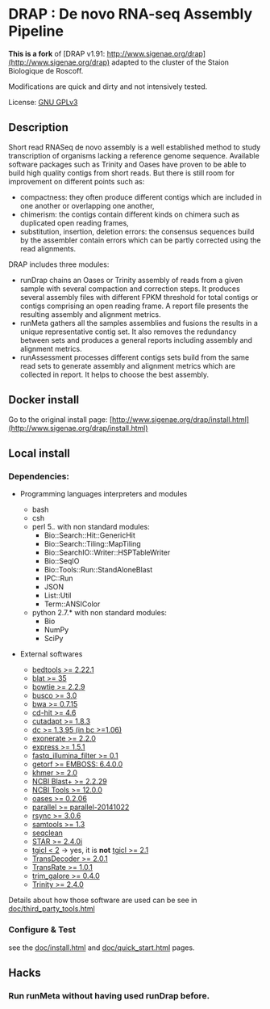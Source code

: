# DRAP : De novo RNA-seq Assembly Pipeline

**This is a fork** of [DRAP v1.91: http://www.sigenae.org/drap](http://www.sigenae.org/drap) adapted to the cluster of the Staion Biologique de Roscoff.

Modifications are quick and dirty and not intensively tested.

License: [GNU GPLv3](http://www.gnu.org/licenses/gpl-3.0.en.html)

## Description

Short read RNASeq de novo assembly is a well established method to study transcription of organisms lacking a reference genome sequence. Available software packages such as Trinity and Oases have proven to be able to build high quality contigs from short reads. But there is still room for improvement on different points such as:

- compactness: they often produce different contigs which are included in one another or overlapping one another,
- chimerism: the contigs contain different kinds on chimera such as duplicated open reading frames,
- substitution, insertion, deletion errors: the consensus sequences build by the assembler contain errors which can be partly corrected using the read alignments.


DRAP includes three modules:

- runDrap chains an Oases or Trinity assembly of reads from a given sample with several compaction and correction steps. It produces several assembly files with different FPKM threshold for total contigs or contigs comprising an open reading frame. A report file presents the resulting assembly and alignment metrics.
- runMeta gathers all the samples assemblies and fusions the results in a unique representative contig set. It also removes the redundancy between sets and produces a general reports including assembly and alignment metrics.
- runAssessment processes different contigs sets build from the same read sets to generate assembly and alignment metrics which are collected in report. It helps to choose the best assembly.

## Docker install

Go to the original install page: [http://www.sigenae.org/drap/install.html](http://www.sigenae.org/drap/install.html)

## Local install

### Dependencies:

- Programming languages interpreters and modules
    - bash
    - csh
    - perl 5.*.* with non standard modules:
        - Bio::Search::Hit::GenericHit
        - Bio::Search::Tiling::MapTiling
        - Bio::SearchIO::Writer::HSPTableWriter
        - Bio::SeqIO
        - Bio::Tools::Run::StandAloneBlast
        - IPC::Run
        - JSON
        - List::Util
        - Term::ANSIColor
    - python 2.7.* with non standard modules:
        - Bio
        - NumPy
        - SciPy

- External softwares
    - [bedtools >= 2.22.1](http://bedtools.readthedocs.org/en/latest/content/installation.html)
    - [blat >= 35](https://genome.ucsc.edu/FAQ/FAQblat.html#blat3)
    - [bowtie >= 2.2.9](https://sourceforge.net/projects/bowtie-bio/files/bowtie2/2.2.9/)
    - [busco >= 3.0](http://busco.ezlab.org/)
    - [bwa >= 0.7.15](http://sourceforge.net/projects/bio-bwa/files/)
    - [cd-hit >= 4.6](https://github.com/weizhongli/cdhit)
    - [cutadapt >= 1.8.3](https://github.com/marcelm/cutadapt)
    - [dc >= 1.3.95 (in bc >=1.06)](https://www.gnu.org/software/bc/)
    - [exonerate >= 2.2.0](http://www.ebi.ac.uk/about/vertebrate-genomics/software/exonerate)
    - [express >= 1.5.1](https://github.com/adarob/eXpress)
    - [fastq_illumina_filter >= 0.1](http://cancan.cshl.edu/labmembers/gordon/fastq_illumina_filter/#download)
    - [getorf >= EMBOSS: 6.4.0.0](http://emboss.sourceforge.net/download)
    - [khmer >= 2.0](https://github.com/dib-lab/khmer)
    - [NCBI Blast+ >= 2.2.29](ftp://ftp.ncbi.nih.gov/blast/executables/blast+/2.2.29/)
    - [NCBI Tools >= 12.0.0](ftp://ftp.ncbi.nih.gov/toolbox/ncbi_tools++/CURRENT/)
    - [oases >= 0.2.06](https://github.com/dzerbino/oases/tree/master)
    - [parallel >= parallel-20141022](http://ftp.gnu.org/gnu/parallel/)
    - [rsync >= 3.0.6](http://www.htslib.org/download/)
    - [samtools >= 1.3](ftp://occams.dfci.harvard.edu/pub/bio/tgi/software/seqclean/)
    - [seqclean](ftp://occams.dfci.harvard.edu/pub/bio/tgi/software/seqclean/)
    - [STAR >= 2.4.0i](https://github.com/alexdobin/STAR/releases)
    - [tgicl < 2](ftp://occams.dfci.harvard.edu/pub/bio/tgi/software/tgicl/) -> yes, it is **not** [tgicl >= 2.1](https://sourceforge.net/projects/tgicl)
    - [TransDecoder >= 2.0.1](http://transdecoder.github.io/)
    - [TransRate >= 1.0.1](http://hibberdlab.com/transrate/installation.html)
    - [trim_galore >= 0.4.0](http://www.bioinformatics.babraham.ac.uk/projects/trim_galore/)
    - [Trinity >= 2.4.0](https://github.com/trinityrnaseq/trinityrnaseq/releases)


Details about how those software are used can be see in [doc/third_party_tools.html](./doc/third_party_tools.html)

### Configure & Test

see the [doc/install.html](./doc/install.html) and [doc/quick_start.html](./doc/quick_start.html) pages.

## Hacks

### Run runMeta without having used runDrap before.
